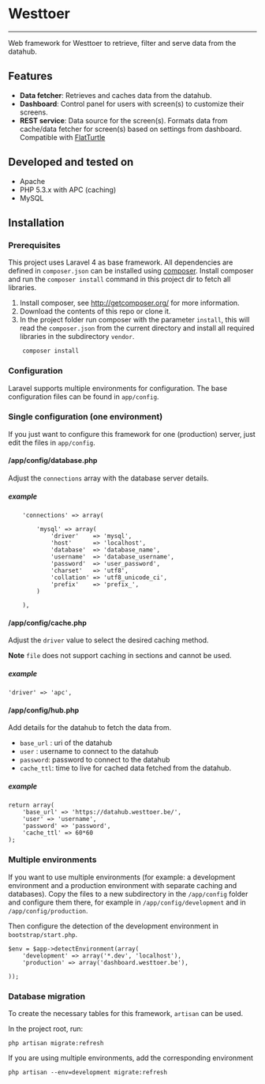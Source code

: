 # Westtoer
---

Web framework for Westtoer to retrieve, filter and serve data from the datahub.

## Features
* **Data fetcher**: Retrieves and caches data from the datahub.
* **Dashboard**: Control panel for users with screen(s) to customize their screens.
* **REST service**: Data source for the screen(s). Formats data from cache/data fetcher for screen(s) based on settings from dashboard. Compatible with [FlatTurtle](http://flatturtle.com)




## Developed and tested on

 * Apache
 * PHP 5.3.x with APC (caching)
 * MySQL

## Installation
### Prerequisites

This project uses Laravel 4 as base framework.
All dependencies are defined in ```composer.json``` can be installed using [composer](http://getcomposer.org/).
Install composer and run the ```composer install``` command in this project dir to fetch all libraries.

1. Install composer, see <http://getcomposer.org/> for more information.
2. Download the contents of this repo or clone it.
3. In the project folder run composer with the parameter ```install```, this will read the ```composer.json``` from the current directory and install all required libraries in the subdirectory ```vendor```.

```
	composer install
```
### Configuration

Laravel supports multiple environments for configuration. The base configuration files can be found in ```app/config```.

### Single configuration (one environment)

If you just want to configure this framework for one (production) server, just edit the files in ```app/config```.



#### /app/config/database.php

Adjust the ```connections``` array with the database server details.
##### example
```
	'connections' => array(

		'mysql' => array(
			'driver'    => 'mysql',
			'host'      => 'localhost',
			'database'  => 'database_name',
			'username'  => 'database_username',
			'password'  => 'user_password',
			'charset'   => 'utf8',
			'collation' => 'utf8_unicode_ci',
			'prefix'    => 'prefix_',
		)

	),
```

#### /app/config/cache.php

Adjust the ```driver``` value to select the desired caching method.

**Note** ```file``` does not support caching in sections and cannot be used.

##### example
```
'driver' => 'apc',
```


#### /app/config/hub.php

Add details for the datahub to fetch the data from.

* ```base_url``` : uri of the datahub
* ```user``` : username to connect to the datahub
* ```password```: password to connect to the datahub
* ```cache_ttl```: time to live for cached data fetched from the datahub.



##### example
```
return array(
	'base_url' => 'https://datahub.westtoer.be/',
	'user' => 'username',
	'password' => 'password',
	'cache_ttl' => 60*60
);
```

### Multiple environments

If you want to use multiple environments (for example: a development environment and a production environment with separate caching and databases). Copy the files to a new subdirectory in the ```/app/config``` folder and configure them there, for example in ```/app/config/development``` and in ```/app/config/production```.

Then configure the detection of the development environment in ```bootstrap/start.php```.

```
$env = $app->detectEnvironment(array(
    'development' => array('*.dev', 'localhost'),
    'production' => array('dashboard.westtoer.be'),

));
```

### Database migration

To create the necessary tables for this framework, ```artisan``` can be used.

In the project root, run:

```
php artisan migrate:refresh
```

If you are using multiple environments, add the corresponding environment

```
php artisan --env=development migrate:refresh
```


